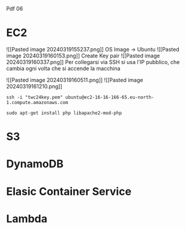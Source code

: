 Pdf 06

# EC2
![[Pasted image 20240319155237.png]]
OS Image -> Ubuntu
![[Pasted image 20240319160153.png]]
Create Key pair 
![[Pasted image 20240319160337.png]]
Per collegarsi via SSH si usa l'IP pubblico, che cambia ogni volta che si accende la macchina 

![[Pasted image 20240319160511.png]]
![[Pasted image 20240319161210.png]]

`ssh -i "twc24key.pem" ubuntu@ec2-16-16-166-65.eu-north-1.compute.amazonaws.com`

`sudo apt-get install php libapache2-mod-php`


















# S3


# DynamoDB


# Elasic Container Service


# Lambda
